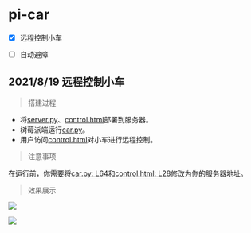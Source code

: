# pi-car

- [x] 远程控制小车
- [ ] 自动避障



## 2021/8/19 远程控制小车

> 搭建过程

- 将[server.py](https://github.com/Sanzo00/pi-car/blob/master/server.py)、[control.html](https://github.com/Sanzo00/pi-car/blob/master/control.html)部署到服务器。
- 树莓派端运行[car.py](https://github.com/Sanzo00/pi-car/blob/master/car.py)。
- 用户访问[control.html](https://github.com/Sanzo00/pi-car/blob/master/control.html)对小车进行远程控制。



> 注意事项

在运行前，你需要将[car.py: L64](https://github.com/Sanzo00/pi-car/blob/82efdb26c4d6dbb4e48b8a65cdb08b3b4e218dd8/control.html#L64)和[control.html: L28](https://github.com/Sanzo00/pi-car/blob/82efdb26c4d6dbb4e48b8a65cdb08b3b4e218dd8/car.py#L28)修改为你的服务器地址。



> 效果展示

![](https://img.sanzo.top/img/pi/remote-control-car.png)

![](https://img.sanzo.top/img/pi/remote-control-car.gif)





